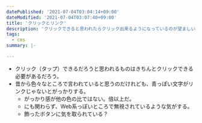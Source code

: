 ```yaml
---
datePublished: '2021-07-04T03:04:14+09:00'
dateModified: '2021-07-04T03:07:40+09:00'
title: 'クリックとリンク'
description: 'クリックできると思われたらクリック出来るようになっているのが望ましい。'
tags:
  - cms
summary: |-

---
```


- クリック（タップ）できるだろうと思われるものはきちんとクリックできる必要があるだろう。
- 昔から色々なところで言われていると思うのだけれども、青っぽい文字がリンクじゃないとがっかりする。
  - がっかり感が他の色の比ではない。倍以上だ。
  - にも関わらず、Web系っぽいところで無視されているような気がする。
  - 飾ったボタンに気を取られている？


